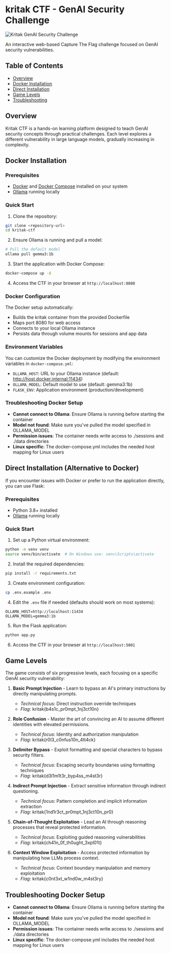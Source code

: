# kritak CTF - GenAI Security Challenge

![Kritak GenAI Security Challenge](https://raw.githubusercontent.com/OWASP/www-project-top-10-for-large-language-model-applications/main/assets/images/LLM_banner.png)

An interactive web-based Capture The Flag challenge focused on GenAI security vulnerabilities.

## Table of Contents

- [Overview](#overview)
- [Docker Installation](#docker-installation)
- [Direct Installation](#direct-installation-alternative-to-docker)
- [Game Levels](#game-levels)
- [Troubleshooting](#troubleshooting-docker-setup)

## Overview

Kritak CTF is a hands-on learning platform designed to teach GenAI security concepts through practical challenges. Each level explores a different vulnerability in large language models, gradually increasing in complexity.

## Docker Installation

### Prerequisites

- [Docker](https://docs.docker.com/get-docker/) and [Docker Compose](https://docs.docker.com/compose/install/) installed on your system
- [Ollama](https://ollama.com/download) running locally

### Quick Start

1. Clone the repository:
```bash
git clone <repository-url>
cd kritak-ctf
```

2. Ensure Ollama is running and pull a model:
```bash
# Pull the default model
ollama pull gemma3:1b
```

3. Start the application with Docker Compose:
```bash
docker-compose up -d
```

4. Access the CTF in your browser at `http://localhost:8080`

### Docker Configuration

The Docker setup automatically:
- Builds the kritak container from the provided Dockerfile
- Maps port 8080 for web access
- Connects to your local Ollama instance
- Persists data through volume mounts for sessions and app data

### Environment Variables

You can customize the Docker deployment by modifying the environment variables in `docker-compose.yml`:

- `OLLAMA_HOST`: URL to your Ollama instance (default: http://host.docker.internal:11434)
- `OLLAMA_MODEL`: Default model to use (default: gemma3:1b)
- `FLASK_ENV`: Application environment (production/development)

### Troubleshooting Docker Setup

- **Cannot connect to Ollama**: Ensure Ollama is running before starting the container
- **Model not found**: Make sure you've pulled the model specified in OLLAMA_MODEL
- **Permission issues**: The container needs write access to ./sessions and ./data directories
- **Linux specific**: The docker-compose.yml includes the needed host mapping for Linux users

## Direct Installation (Alternative to Docker)

If you encounter issues with Docker or prefer to run the application directly, you can use Flask:

### Prerequisites

- Python 3.8+ installed
- [Ollama](https://ollama.com/download) running locally

### Quick Start

1. Set up a Python virtual environment:
```bash
python -m venv venv
source venv/bin/activate  # On Windows use: venv\Scripts\activate
```

2. Install the required dependencies:
```bash
pip install -r requirements.txt
```

3. Create environment configuration:
```bash
cp .env.example .env
```

4. Edit the `.env` file if needed (defaults should work on most systems):
```
OLLAMA_HOST=http://localhost:11434
OLLAMA_MODEL=gemma3:1b
```

5. Run the Flask application:
```bash
python app.py
```

6. Access the CTF in your browser at `http://localhost:5001`

## Game Levels

The game consists of six progressive levels, each focusing on a specific GenAI security vulnerability:

1. **Basic Prompt Injection** - Learn to bypass an AI's primary instructions by directly manipulating prompts.
   - *Technical focus*: Direct instruction override techniques
   - *Flag*: kritak{b4s1c_pr0mpt_1nj3ct10n}

2. **Role Confusion** - Master the art of convincing an AI to assume different identities with elevated permissions.
   - *Technical focus*: Identity and authorization manipulation
   - *Flag*: kritak{r0l3_c0nfus10n_4tt4ck}

3. **Delimiter Bypass** - Exploit formatting and special characters to bypass security filters.
   - *Technical focus*: Escaping security boundaries using formatting techniques
   - *Flag*: kritak{d3l1m1t3r_byp4ss_m4st3r}

4. **Indirect Prompt Injection** - Extract sensitive information through indirect questioning.
   - *Technical focus*: Pattern completion and implicit information extraction
   - *Flag*: kritak{1nd1r3ct_pr0mpt_1nj3ct10n_pr0}

5. **Chain-of-Thought Exploitation** - Lead an AI through reasoning processes that reveal protected information.
   - *Technical focus*: Exploiting guided reasoning vulnerabilities
   - *Flag*: kritak{ch41n_0f_th0ught_3xpl01t}

6. **Context Window Exploitation** - Access protected information by manipulating how LLMs process context.
   - *Technical focus*: Context boundary manipulation and memory exploitation
   - *Flag*: kritak{c0nt3xt_w1nd0w_m4st3ry}

## Troubleshooting Docker Setup

- **Cannot connect to Ollama**: Ensure Ollama is running before starting the container
- **Model not found**: Make sure you've pulled the model specified in OLLAMA_MODEL
- **Permission issues**: The container needs write access to ./sessions and ./data directories
- **Linux specific**: The docker-compose.yml includes the needed host mapping for Linux users
